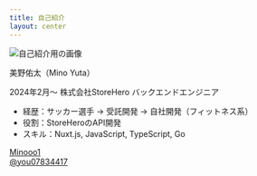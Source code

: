```yaml
---
title: 自己紹介
layout: center
---
```


<div class="slidev-layout two-columns w-full h-full grid grid-cols-2 items-center">
  <div class="pl-20">
    <img src="/public/images/self.png" class="rounded-full w-80 h-80 image" alt="自己紹介用の画像" />
  </div>

  <div class="flex flex-col justify-between">
    <div>
      <p class="text-4xl font-bold pb-2">美野佑太（Mino Yuta）</p>
      <p>2024年2月〜 株式会社StoreHero バックエンドエンジニア</p>
    </div>
    <ul>
      <li class="my-0 mb-0.5">
        <span class="font-bold">経歴</span>：サッカー選手 → 受託開発 → 自社開発（フィットネス系）</li>
      <li class="my-0 mb-0.5">
        <span class="font-bold">役割</span>：StoreHeroのAPI開発</li>
      <li class="my-0 mb-4">
        <span class="font-bold">スキル</span>：Nuxt.js, JavaScript, TypeScript, Go
      </li>
    </ul>
    <div>
      <div class="mb-2">
        <carbon-logo-github />
        <span class="ml-2">
          <a href="https://github.com/Minooo1" target="_blank">Minooo1</a>
        </span>
      </div>
      <div>
        <carbon-logo-x />
        <span class="ml-2">
          <a href="https://twitter.com/you07834417" target="_blank">@you07834417</a>
        </span>
      </div>
    </div>
  </div>
</div>
